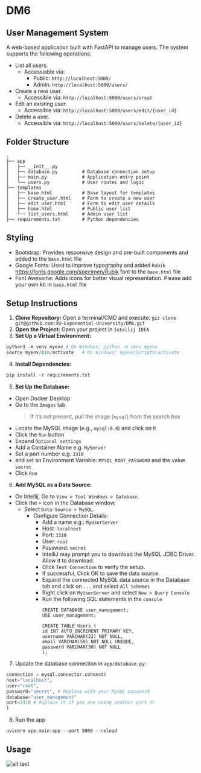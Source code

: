 # DM6
## User Management System
A web-based application built with FastAPI to manage users. The system supports the following operations:
- List all users.
  - Accessiable via:
    - Public: `http://localhost:5000/`
    - Admin: `http://localhost:5000/users/`
- Create a new user.
  - Accessible via: `http://localhost:5000/users/creat`
- Edit an existing user.
  - Accessible via: `http://localhost:5000/users/edit/{user_id}`
- Delete a user.
  - Accessible via: `http://localhost:5000/users/delete/{user_id}`

## Folder Structure
```
.
├── app
│   ├── __init__.py
│   ├── database.py         # Database connection setup
│   ├── main.py             # Application entry point
│   └── users.py            # User routes and logic
├── templates
│   ├── base.html           # Base layout for templates
│   ├── create_user.html    # Form to create a new user
│   ├── edit_user.html      # Form to edit user details
│   ├── home.html           # Public user list
│   └── list_users.html     # Admin user list
├── requirements.txt        # Python dependencies
```

## Styling
- Bootstrap: Provides responsive design and pre-built components and added to the `base.html` file
- Google Fonts: Used to improve typography and added `Rubik` https://fonts.google.com/specimen/Rubik font to the `base.html` file 
- Font Awesome: Adds icons for better visual representation. Please add your own kit in `base.html` file

## Setup Instructions
1. **Clone Repository:** Open a terminal/CMD and execute: `git clone git@github.com:XU-Exponential-University/DM6.git`
2. **Open the Project:** Open your project in `Intellij IDEA`
3. **Set Up a Virtual Environment:** 
```python
python3 -m venv myenv # On Windows: python -m venv myenv
source myenv/bin/activate   # On Windows: myenv\Scripts\activate
```
4. **Install Dependencies:**
```python
pip install -r requirements.txt
```
5. **Set Up the Database:**
  - Open Docker Desktop
  - Go to the `Images` tab 
    > If it’s not present, pull the image (`mysql`) from the search box
  - Locate the MySQL image (e.g., `mysql:8.0`) and click on it
  - Click the `Run` button
  - Expand `Optional settings`
  - Add a Container Name e.g. `MyServer`
  - Set a port number e.g. `3310`
  - and set an Environment Variable: `MYSQL_ROOT_PASSWORD` and the value `secret`
  - Click `Run`
6. **Add MySQL as a Data Source:**
  - On Intellij, Go to `View > Tool Windows > Database`.
  - Click the `+` icon in the Database window.
    - Select `Data Source > MySQL`.
      - Configure Connection Details:
        - Add a name e.g.: `MyUserServer`
        - Host: `localhost` 
        - Port: `3310` 
        - User: `root` 
        - Password: `secret`
        - IntelliJ may prompt you to download the MySQL JDBC Driver. Allow it to download.
        - Click `Test Connection` to verify the setup.
        - If successful, Click OK to save the data source.
        - Expand the connected MySQL data source in the Database tab and click on `...` and select `All Schemes`
        - Right click on `MyUserServer` and select `New > Query Console`
        - Run the following SQL statements in the `console`
          ```mysql
          CREATE DATABASE user_management;
          USE user_management;
        
          CREATE TABLE Users (
          id INT AUTO_INCREMENT PRIMARY KEY,
          username VARCHAR(22) NOT NULL,
          email VARCHAR(50) NOT NULL UNIQUE,
          password VARCHAR(30) NOT NULL
          );
          ```
7. Update the database connection in `app/database.py`:
  ```python
  connection = mysql.connector.connect(
  host="localhost",
  user="root",
  password="secret", # Replace with your MySQL password
  database="user_management"
  port=3310 # Replace it if you are using another port nr
  )
  ```
8. Run the app
  ```shell
  uvicorn app.main:app --port 5000 --reload
  ```
## Usage
![alt text](https://github.com/XU-Exponential-University/DM6/blob/main/imgs/1.jpg?raw=true)